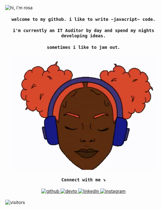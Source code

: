 ![hi, i'm rosa](https://github.com/rcowe/rcowe/blob/main/assets/2021-07-24_15-28-51.gif)

<h4 align="center"><samp> welcome to my github. i like to write ~javacript~ code. </samp></h4>
<h4 align="center"><samp> i'm currently an IT Auditor by day and spend my nights developing ideas. </samp></h4>


<h4 align="center"><samp> sometimes i like to jam out. </samp></h4>
<div align="center"><img src="https://github.com/rcowe/rcowe/blob/main/assets/2021-07-24_15-47-56.gif" alt="trapbobgif" /></div>

<h4 align="center"><samp> Connect with me ⤵️ </samp></h4>
<div align="center">
<a href="https://github.com/rcowe" target="_blank">
<img src=https://img.shields.io/badge/github-%2324292e.svg?&style=for-the-badge&logo=github&logoColor=white alt=github style="margin-bottom: 5px;" />
</a>
<a href="https://dev.to/rcowe" target="_blank">
<img src=https://img.shields.io/badge/dev.to-%2308090A.svg?&style=for-the-badge&logo=dev.to&logoColor=white alt=devto style="margin-bottom: 5px;" />
</a>
<a href="https://linkedin.com/in/rosacbautista" target="_blank">
<img src=https://img.shields.io/badge/linkedin-%231E77B5.svg?&style=for-the-badge&logo=linkedin&logoColor=white alt=linkedin style="margin-bottom: 5px;" />
</a>
<a href="https://instagram.com/rosacbautista/" target="_blank">
<img src=https://img.shields.io/badge/instagram-%23000000.svg?&style=for-the-badge&logo=instagram&logoColor=white alt=instagram style="margin-bottom: 5px;" />
</a>  
</div>  


![visitors](https://visitor-badge.glitch.me/badge?page_id=rcowe.visitor-badge)




<!--
**rcowe/rcowe** is a ✨ _special_ ✨ repository because its `README.md` (this file) appears on your GitHub profile.

Here are some ideas to get you started:

- 🔭 I’m currently working on ...
- 🌱 I’m currently learning ...
- 👯 I’m looking to collaborate on ...
- 🤔 I’m looking for help with ...
- 💬 Ask me about ...
- 📫 How to reach me: ...
- 😄 Pronouns: ...
- ⚡ Fun fact: ...
-->
